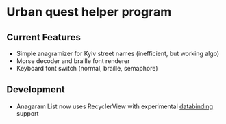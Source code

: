 # Urban quest helper program

## Current Features

* Simple anagramizer for Kyiv street names (inefficient, but working algo)
* Morse decoder and braille font renderer
* Keyboard font switch (normal, braille, semaphore)

## Development

* Anagaram List now uses RecyclerView with experimental [databinding](https://developer.android.com/tools/data-binding/guide.html) support